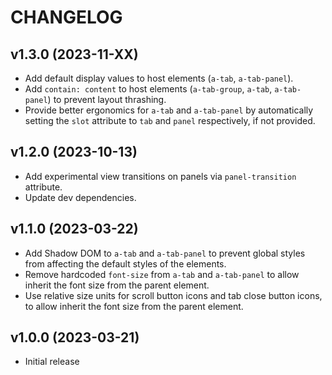 # CHANGELOG

## v1.3.0 (2023-11-XX)

- Add default display values to host elements (`a-tab`, `a-tab-panel`).
- Add `contain: content` to host elements (`a-tab-group`, `a-tab`, `a-tab-panel`) to prevent layout thrashing.
- Provide better ergonomics for `a-tab` and `a-tab-panel` by automatically setting the `slot` attribute to `tab` and `panel` respectively, if not provided.

## v1.2.0 (2023-10-13)

- Add experimental view transitions on panels via `panel-transition` attribute.
- Update dev dependencies.

## v1.1.0 (2023-03-22)

- Add Shadow DOM to `a-tab` and `a-tab-panel` to prevent global styles from affecting the default styles of the elements.
- Remove hardcoded `font-size` from `a-tab` and `a-tab-panel` to allow inherit the font size from the parent element.
- Use relative size units for scroll button icons and tab close button icons, to allow inherit the font size from the parent element.

## v1.0.0 (2023-03-21)

- Initial release
